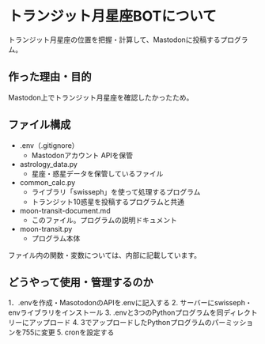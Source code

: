# トランジット月星座BOTについて
トランジット月星座の位置を把握・計算して、Mastodonに投稿するプログラム。

## 作った理由・目的
Mastodon上でトランジット月星座を確認したかったため。

## ファイル構成
- .env（.gitignore）
  - Mastodonアカウント APIを保管
- astrology_data.py
  - 星座・惑星データを保管しているファイル
- common_calc.py
  - ライブラリ「swisseph」を使って処理するプログラム
  - トランジット10惑星を投稿するプログラムと共通
- moon-transit-document.md
  - このファイル。プログラムの説明ドキュメント
- moon-transit.py
  - プログラム本体

ファイル内の関数・変数については、内部に記載しています。

## どうやって使用・管理するのか
1．.envを作成・MasotodonのAPIを.envに記入する
2. サーバーにswisseph・envライブラリをインストール
3. .envと3つのPythonプログラムを同ディレクトリーにアップロード
4. 3でアップロードしたPythonプログラムのパーミッションを755に変更
5. cronを設定する